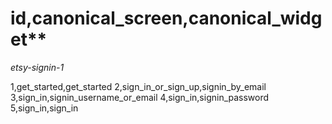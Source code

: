 # id,canonical_screen,canonical_widget**


*etsy-signin-1*

1,get_started,get_started
2,sign_in_or_sign_up,signin_by_email
3,sign_in,signin_username_or_email
4,sign_in,signin_password
5,sign_in,sign_in


